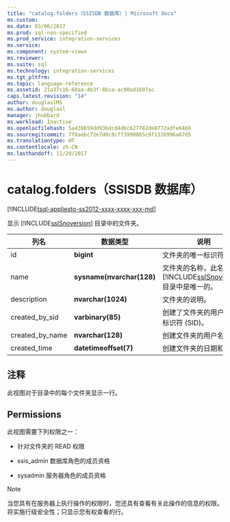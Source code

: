 ```yaml
---
title: "catalog.folders（SSISDB 数据库）| Microsoft Docs"
ms.custom: 
ms.date: 03/06/2017
ms.prod: sql-non-specified
ms.prod_service: integration-services
ms.service: 
ms.component: system-views
ms.reviewer: 
ms.suite: sql
ms.technology: integration-services
ms.tgt_pltfrm: 
ms.topic: language-reference
ms.assetid: 21a37c16-60aa-4b3f-8bca-ac90ad1697ac
caps.latest.revision: "14"
author: douglaslMS
ms.author: douglasl
manager: jhubbard
ms.workload: Inactive
ms.openlocfilehash: 5a439659dd93bdcd4d6c627782de8772adfe6466
ms.sourcegitcommit: 7f8aebc72e7d0c8cff3990865c9f1316996a67d5
ms.translationtype: HT
ms.contentlocale: zh-CN
ms.lasthandoff: 11/20/2017
---
```

# <a name="catalogfolders-ssisdb-database"></a>catalog.folders（SSISDB 数据库）
[!INCLUDE[tsql-appliesto-ss2012-xxxx-xxxx-xxx-md](../../includes/tsql-appliesto-ss2012-xxxx-xxxx-xxx-md.md)]

  显示 [!INCLUDE[ssISnoversion](../../includes/ssisnoversion-md.md)] 目录中的文件夹。  
  
|列名|数据类型|说明|  
|-----------------|---------------|-----------------|  
|id|**bigint**|文件夹的唯一标识符。|  
|name|**sysname(nvarchar(128)**|文件夹的名称，此名称在 [!INCLUDE[ssISnoversion](../../includes/ssisnoversion-md.md)] 目录中是唯一的。|  
|description|**nvarchar(1024)**|文件夹的说明。|  
|created_by_sid|**varbinary(85)**|创建了文件夹的用户的安全标识符 (SID)。|  
|created_by_name|**nvarchar(128)**|创建文件夹的用户名。|  
|created_time|**datetimeoffset(7)**|创建文件夹的日期和时间。|  
  
## <a name="remarks"></a>注释  
 此视图对于目录中的每个文件夹显示一行。  
  
## <a name="permissions"></a>Permissions  
 此视图需要下列权限之一：  
  
-   针对文件夹的 READ 权限  
  
-   ssis_admin 数据库角色的成员资格  
  
-   sysadmin 服务器角色的成员资格  
  
> [!NOTE]  
>  当您具有在服务器上执行操作的权限时，您还具有查看有关此操作的信息的权限。 将实施行级安全性；只显示您有权查看的行。  
  
  
